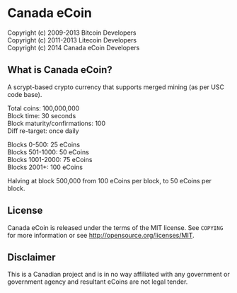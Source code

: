 Canada eCoin
================================

Copyright (c) 2009-2013 Bitcoin Developers  
Copyright (c) 2011-2013 Litecoin Developers  
Copyright (c) 2014 Canada eCoin Developers  

What is Canada eCoin?
----------------

A scrypt-based crypto currency that supports merged mining (as per USC code base).  

Total coins: 100,000,000  
Block time: 30 seconds  
Block maturity/confirmations: 100  
Diff re-target: once daily  

Blocks 0-500: 25 eCoins  
Blocks 501-1000: 50 eCoins  
Blocks 1001-2000: 75 eCoins  
Blocks 2001+: 100 eCoins  

Halving at block 500,000 from 100 eCoins per block, to 50 eCoins per block.  

License
-------

Canada eCoin is released under the terms of the MIT license. See `COPYING` for more
information or see http://opensource.org/licenses/MIT.

Disclaimer
----------

This is a Canadian project and is in no way affiliated with any government or government agency and resultant eCoins are not legal tender.
